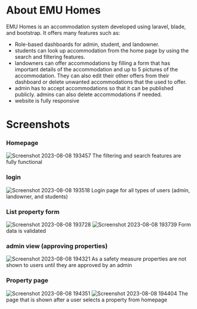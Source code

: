 
# About EMU Homes

EMU Homes is an accommodation system developed using laravel, blade, and bootstrap. It offers many features such as:

- Role-based dashboards for admin, student, and landowner.
- students can look up accommodation from the home page by using the search and filtering features.
- landowners can offer accommodations by filling a form that has important details of the accommodation and up to 5 pictures of the accommodation. They can also edit their other offers from their dashboard or delete unwanted accommodations that the used to offer.
- admin has to accept accommodations so that it can be published publicly. admins can also delete accommodations if needed.
- website is fully responsive

# Screenshots 
### Homepage 

![Screenshot 2023-08-08 193457](https://github.com/Hudaifa-Ghula/EMU-Homes-/assets/79670616/44181c6e-50be-498d-bb60-06dbce0d71ce)
The filtering and search features are fully functional
### login 

![Screenshot 2023-08-08 193518](https://github.com/Hudaifa-Ghula/EMU-Homes-/assets/79670616/fc5dd480-b7e7-4bf6-aa1a-7eacacf7a81f)
Login page for all types of users (admin, landowner, and students)
### List property form

![Screenshot 2023-08-08 193728](https://github.com/Hudaifa-Ghula/EMU-Homes-/assets/79670616/b058b0b8-590d-4472-8c73-c411627c1569)
![Screenshot 2023-08-08 193739](https://github.com/Hudaifa-Ghula/EMU-Homes-/assets/79670616/0b688ec1-7c2f-4217-9e9a-3ab9c7426f73)
Form data is validated
### admin view (approving properties)

![Screenshot 2023-08-08 194321](https://github.com/Hudaifa-Ghula/EMU-Homes-/assets/79670616/4c085081-e7fc-48f0-b7f5-ad7461b8d8c6)
As a safety measure properties are not shown to users until they are approved by an admin
### Property page 

![Screenshot 2023-08-08 194351](https://github.com/Hudaifa-Ghula/EMU-Homes-/assets/79670616/0f875fe4-3c8d-417d-b61e-ba6ae7c57e93)
![Screenshot 2023-08-08 194404](https://github.com/Hudaifa-Ghula/EMU-Homes-/assets/79670616/b066b83e-7d87-4c8c-983a-406847ec8d86)
The page that is shown after a user selects a property from homepage


